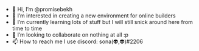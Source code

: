 - 👋 Hi, I’m @promisebekh
- 👀 I’m interested in creating a new environment for online builders
- 🌱 I’m currently learning lots of stuff but I will still snick around here from time to time
- 💞️ I’m looking to collaborate on nothing at all :p
- 📫 How to reach me I use discord: sona(👽,👽)#2206

<!---
promisebekh/promisebekh is a ✨ special ✨ repository because its `README.md` (this file) appears on your GitHub profile.
You can click the Preview link to take a look at your changes.
--->
